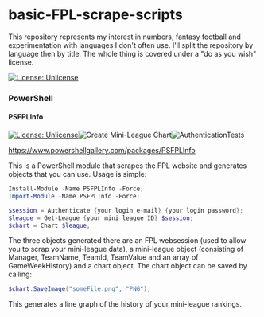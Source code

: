 # basic-FPL-scrape-scripts
This repository represents my interest in numbers, fantasy football and experimentation with languages I don't often use.  I'll split the repository by language then by title.  The whole thing is covered under a "do as you wish" license.

[![License: Unlicense](https://img.shields.io/badge/license-Unlicense-blue.svg)](http://unlicense.org/)

### PowerShell
#### PSFPLInfo
[![License: Unlicense](https://img.shields.io/badge/license-Unlicense-blue.svg)](http://unlicense.org/)![Create Mini-League Chart](https://github.com/c-wilkinson/basic-FPL-scrape-scripts/workflows/Create%20Mini-League%20Chart/badge.svg)![AuthenticationTests](https://github.com/c-wilkinson/basic-FPL-scrape-scripts/workflows/AuthenticationTests/badge.svg)

https://www.powershellgallery.com/packages/PSFPLInfo

This is a PowerShell module that scrapes the FPL website and generates objects that you can use.  Usage is simple:

```powershell
Install-Module -Name PSFPLInfo -Force; 
Import-Module -Name PSFPLInfo -Force; 

$session = Authenticate {your login e-mail} {your login password};
$league = Get-League {your mini league ID} $session;
$chart = Chart $league;
```

The three objects generated there are an FPL websession (used to allow you to scrap your mini-league data), a mini-league object (consisting of Manager, TeamName, TeamId, TeamValue and an array of GameWeekHistory) and a chart object.  The chart object can be saved by calling:

```powershell
$chart.SaveImage("someFile.png", "PNG");
```

This generates a line graph of the history of your mini-league rankings.
